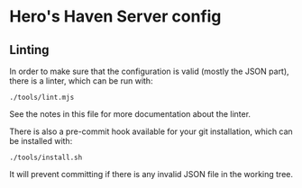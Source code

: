 # Hero's Haven Server config

## Linting

In order to make sure that the configuration is valid (mostly the JSON part), there is a linter, which can be run with:

```shell
./tools/lint.mjs
```

See the notes in this file for more documentation about the linter.

There is also a pre-commit hook available for your git installation, which can be installed with:
```shell
./tools/install.sh
```

It will prevent committing if there is any invalid JSON file in the working tree.
